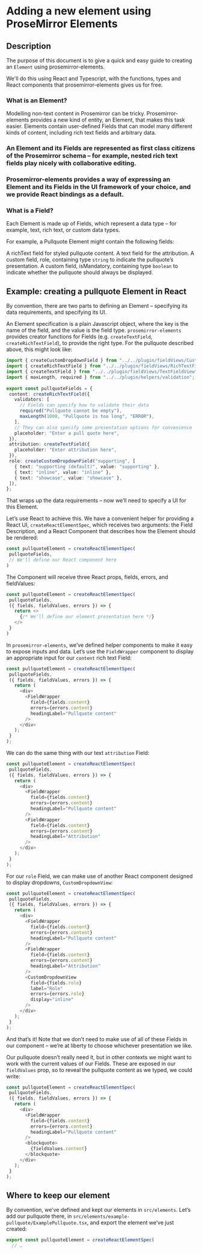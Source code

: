 # Adding a new element using ProseMirror Elements
## Description
The purpose of this document is to give a quick and easy guide to creating an `Element` using prosemirror-elements.

We'll do this using React and Typescript, with the functions, types and React components that prosemirror-elements gives us for free.

### What is an Element?
Modelling non-text content in Prosemirror can be tricky. Prosemirror-elements provides a new kind of entity, an Element, that makes this task easier. Elements contain user-defined Fields that can model many different kinds of content, including rich text fields and arbitrary data.

### An Element and its Fields are represented as first class citizens of the Prosemirror schema – for example, nested rich text fields play nicely with collaborative editing.

### Prosemirror-elements provides a way of expressing an Element and its Fields in the UI framework of your choice, and we provide React bindings as a default.
### What is a Field?
Each Element is made up of Fields, which represent a data type – for example, text, rich text, or custom data types. 

For example, a Pullquote Element might contain the following fields:

A richText field for styled pullquote content.
A text field for the attribution.
A custom field, role, containing type `string` to indicate the pullquote’s presentation.
A custom field, isMandatory, containing type `boolean` to indicate whether the pullquote should always be displayed.
## Example: creating a pullquote Element in React
By convention, there are two parts to defining an Element – specifying its data requirements, and specifying its UI.

An Element specification is a plain Javascript object, where the key is the name of the field, and the value is the field type. `prosemirror-elements` provides creator functions for Fields (e.g. `createTextField`, `createRichTextField`), to provide the right type. For the pullquote described above, this might look like:
```ts
import { createCustomDropdownField } from "../../plugin/fieldViews/CustomFieldView";
import { createRichTextField } from "../../plugin/fieldViews/RichTextFieldView";
import { createTextField } from "../../plugin/fieldViews/TextFieldView";
import { maxLength, required } from "../../plugin/helpers/validation";
 
export const pullquoteFields = {
 content: createRichTextField({
   validators: [
     // Fields can specify how to validate their data
     required("Pullquote cannot be empty"),
     maxLength(1000, "Pullquote is too long", "ERROR"),
   ],
   // They can also specify some presentation options for convenience
   placeholder: "Enter a pull quote here",
 }),
 attribution: createTextField({
   placeholder: "Enter attribution here",
 }),
 role: createCustomDropdownField("supporting", [
   { text: "supporting (default)", value: "supporting" },
   { text: "inline", value: "inline" },
   { text: "showcase", value: "showcase" },
 ]),
};
```
That wraps up the data requirements – now we’ll need to specify a UI for this Element.

Let’s use React to achieve this. We have a convenient helper for providing a React UI, `createReactElementSpec`, which receives two arguments: the Field Description, and a React Component that describes how the Element should be rendered:
```ts
const pullquoteElement = createReactElementSpec(
 pullquoteFields,
 // We'll define our React component here
)
```

The Component will receive three React props, fields, errors, and fieldValues:
```ts
const pullquoteElement = createReactElementSpec(
 pullquoteFields,
 ({ fields, fieldValues, errors }) => {
   return <>
     {/* We'll define our element presentation here */}
   </>
 }
)
```
In `prosemirror-elements`, we’ve defined helper components to make it easy to expose inputs and data. Let’s use the `FieldWrapper` component to display an appropriate input for our `content` rich text Field:
```ts
const pullquoteElement = createReactElementSpec(
 pullquoteFields,
 ({ fields, fieldValues, errors }) => {
   return (
     <div>
       <FieldWrapper
         field={fields.content}
         errors={errors.content}
         headingLabel="Pullquote content"
       />
     </div>
   );
 }
);
```
We can do the same thing with our text `attribution` Field:
```ts
const pullquoteElement = createReactElementSpec(
 pullquoteFields,
 ({ fields, fieldValues, errors }) => {
   return (
     <div>
       <FieldWrapper
         field={fields.content}
         errors={errors.content}
         headingLabel="Pullquote content"
       />
       <FieldWrapper
         field={fields.content}
         errors={errors.content}
         headingLabel="Attribution"
       />
     </div>
   );
 }
);
```
For our `role` Field, we can make use of another React component designed to display dropdowns, `CustomDropdownView`:
```ts
const pullquoteElement = createReactElementSpec(
 pullquoteFields,
 ({ fields, fieldValues, errors }) => {
   return (
     <div>
       <FieldWrapper
         field={fields.content}
         errors={errors.content}
         headingLabel="Pullquote content"
       />
       <FieldWrapper
         field={fields.content}
         errors={errors.content}
         headingLabel="Attribution"
       />
       <CustomDropdownView
         field={fields.role}
         label="Role"
         errors={errors.role}
         display="inline"
       />
     </div>
   );
 }
);
```
And that’s it! Note that we don’t need to make use of all of these Fields in our component – we’re at liberty to choose whichever presentation we like.

Our pullquote doesn’t really need it, but in other contexts we might want to work with the current values of our Fields. These are exposed in our `fieldValues` prop, so to reveal the pullquote content as we typed, we could write:
```ts
const pullquoteElement = createReactElementSpec(
 pullquoteFields,
 ({ fields, fieldValues, errors }) => {
   return (
     <div>
       <FieldWrapper
         field={fields.content}
         errors={errors.content}
         headingLabel="Pullquote content"
       />
       <blockquote>
         {fieldValues.content}
       </blockquote>
     </div>
   );
 }
);
```

## Where to keep our element
By convention, we’ve defined and kept our elements in `src/elements`. Let’s add our pullquote there, in `src/elements/example-pullquote/ExamplePullquote.tsx`, and export the element we’ve just created:
```ts
export const pullquoteElement = createReactElementSpec(
  // …
```